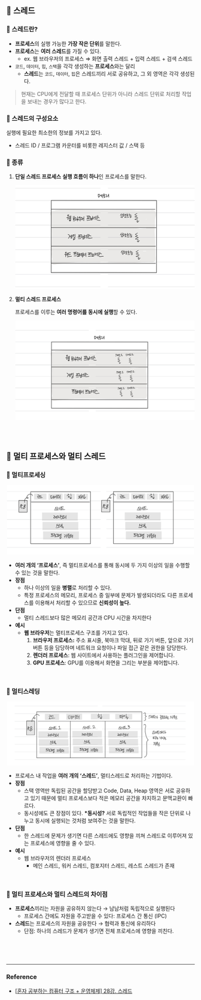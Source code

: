 ## 📑 스레드

### 📌 스레드란?

- **프로세스**의 실행 가능한 **가장 작은 단위**를 말한다.
- **프로세스**는 **여러 스레드**를 가질 수 있다.
  - ex. 웹 브라우저의 프로세스 ⇒ 화면 출력 스레드 + 입력 스레드 + 검색 스레드
- `코드`, `데이터`, `힙`, `스택`을 각각 생성하는 **프로세스**와는 달리
  - **스레드**는 `코드`, `데이터`, `힙`은 스레드끼리 서로 공유하고, 그 외 영역은 각각 생성된다.

> 현재는 CPU에게 전달할 때 프로세스 단위가 아니라 스레드 단위로 처리할 작업을 보내는 경우가 많다고 한다.

### 📌 스레드의 구성요소

실행에 필요한 최소한의 정보를 가지고 있다.

- 스레드 ID / 프로그램 카운터를 비롯한 레지스터 값 / 스택 등

### 📌 종류

1. **단일 스레드 프로세스**
   **실행 흐름이 하나**인 프로세스를 말한다.
   <p align="center">
        <img src="../OS/images/thread_single.jpeg" width="500px" />
    </p>
2. **멀티 스레드 프로세스**

   프로세스를 이루는 **여러 명령어를 동시에 실행**할 수 있다.
    <p align="center">
        <img src="../OS/images/thread_multi.jpeg" width="500px" />
    </p>

<br />
<br />

## 📑 멀티 프로세스와 멀티 스레드

### 📌 멀티프로세싱

<p align="center">
    <img src="../OS/images/multi_process.jpeg" width="500px" />
</p>

- **여러 개의 ‘프로세스’**, 즉 멀티프로세스를 통해 동시에 두 가지 이상의 일을 수행할 수 있는 것을 말한다.
- **장점**
  - 하나 이상의 일을 **병렬**로 처리할 수 있다.
  - 특정 프로세스의 메모리, 프로세스 중 일부에 문제가 발생되더라도 다른 프로세스를 이용해서 처리할 수 있으므로 **신뢰성이 높다.**
- **단점**
  - 멀티 스레드보다 많은 메모리 공간과 CPU 시간을 차지한다
- **예시**
  - **웹 브라우저**는 멀티프로세스 구조를 가지고 있다.
    1. **브라우저 프로세스:** 주소 표시줄, 북마크 막대, 뒤로 가기 버튼, 앞으로 가기 버튼 등을 담당하며 네트워크 요청이나 파일 접근 같은 권한을 담당한다.
    2. **렌더러 프로세스**: 웹 사이트에서 사용하는 플러그인을 제어합니다.
    3. **GPU 프로세스**: GPU를 이용해서 화면을 그리는 부분을 제어합니다.

<br />

### 📌 멀티스레딩

<p align="center">
    <img src="../OS/images/multi_thread.jpeg" width="500px" />
</p>

- 프로세스 내 작업을 **여러 개의 ‘스레드’**, 멀티스레드로 처리하는 기법이다.
- **장점**
  - 스택 영역만 독립된 공간을 할당받고 Code, Data, Heap 영역은 서로 공유하고 있기 때문에 멀티 프로세스보다 적은 메모리 공간을 차지하고 문맥교환이 빠르다.
  - 동시성에도 큰 장점이 있다.
    **\*동시성?**
    서로 독립적인 작업들을 작은 단위로 나누고 동시에 실행되는 것처럼 보여주는 것을 말한다.
- **단점**
  - 한 스레드에 문제가 생기면 다른 스레드에도 영향을 끼쳐 스레드로 이루어져 있는 프로세스에 영향을 줄 수 있다.
- **예시**
  - 웹 브라우저의 렌더러 프로세스
    - 메인 스레드, 워커 스레드, 컴포지터 스레드, 레스트 스레드가 존재

<br />

### 📌 멀티 프로세스와 멀티 스레드의 차이점

- **프로세스**끼리는 자원을 공유하지 않는다 → 남남처럼 독립적으로 실행된다
  - 프로세스 간에도 자원을 주고받을 수 있다: 프로세스 간 통신 (IPC)
- **스레드**는 프로세스의 자원을 공유한다 → 협력과 통신에 유리하다
  - 단점: 하나의 스레드가 문제가 생기면 전체 프로세스에 영향을 끼친다.

<br />
<br />
<br />

---

### Reference

- [[혼자 공부하는 컴퓨터 구조 + 운영체제] 28강. 스레드](https://www.youtube.com/watch?v=zUGvpUtNlwI&list=PLVsNizTWUw7FCS83JhC1vflK8OcLRG0Hl&index=30)
